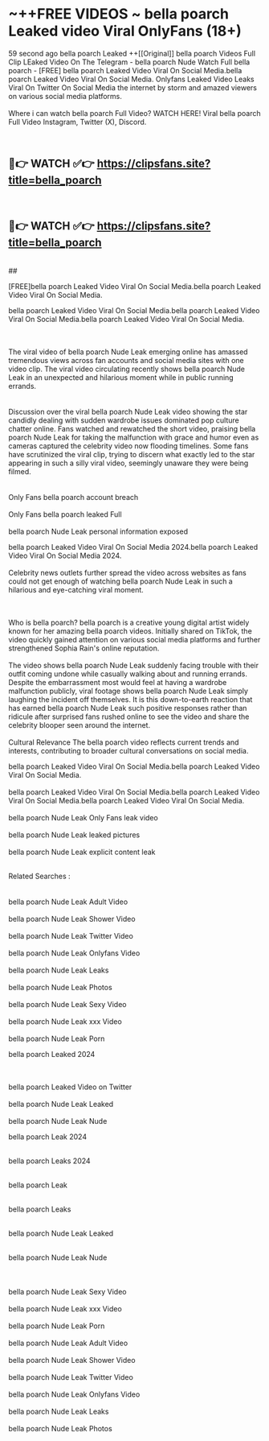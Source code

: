 # ~++FREE VIDEOS ~ bella poarch Leaked video Viral OnlyFans (18+)<br>


59 second ago bella poarch Leaked ++[[Original]] bella poarch Videos Full Clip LEaked Video On The Telegram  - bella poarch Nude  Watch Full bella poarch - [FREE] bella poarch Leaked Video Viral On Social Media.bella poarch Leaked Video Viral On Social Media.   Onlyfans Leaked Video Leaks Viral On Twitter On Social Media the internet by storm and amazed viewers on various social media platforms. <br><br>
Where i can watch bella poarch Full Video? WATCH HERE! Viral bella poarch Full Video Instagram, Twitter (X), Discord. <br>


 <br>

##  🔴👉 WATCH ✅👉  <a href="https://clipsfans.site?title=bella_poarch&ref=git">https://clipsfans.site?title=bella_poarch</a> <br>
  <br>

##  🔴👉 WATCH ✅👉  <a href="https://clipsfans.site?title=bella_poarch&ref=git">https://clipsfans.site?title=bella_poarch</a> <br>
  <br>
  ##



[FREE]bella poarch Leaked Video Viral On Social Media.bella poarch Leaked Video Viral On Social Media. <br>

bella poarch Leaked Video Viral On Social Media.bella poarch Leaked Video Viral On Social Media.bella poarch Leaked Video Viral On Social Media. <br>


  <br>

  <br>
The viral video of bella poarch Nude Leak emerging online has amassed tremendous views across fan accounts and social media sites with one video clip. The viral video circulating recently shows bella poarch Nude Leak in an unexpected and hilarious moment while in public running errands.<br>
<br>


<br>
Discussion over the viral bella poarch Nude Leak video showing the star candidly dealing with sudden wardrobe issues dominated pop culture chatter online. Fans watched and rewatched the short video, praising bella poarch Nude Leak for taking the malfunction with grace and humor even as cameras captured the celebrity video now flooding timelines. Some fans have scrutinized the viral clip, trying to discern what exactly led to the star appearing in such a silly viral video, seemingly unaware they were being filmed.<br>
<br>
<br> 
Only Fans bella poarch account breach<br>
<br>
Only Fans bella poarch leaked Full <br>
<br>
bella poarch Nude Leak personal information exposed<br>

bella poarch Leaked Video Viral On Social Media 2024.bella poarch Leaked Video Viral On Social Media 2024. <br>
<br>
Celebrity news outlets further spread the video across websites as fans could not get enough of watching bella poarch Nude Leak in such a hilarious and eye-catching viral moment.<br>
<br>

<br>
Who is bella poarch? bella poarch is a creative young digital artist widely known for her amazing bella poarch videos. Initially shared on TikTok, the video quickly gained attention on various social media platforms and further strengthened Sophia Rain's online reputation.<br>
<br>
The video shows bella poarch Nude Leak suddenly facing trouble with their outfit coming undone while casually walking about and running errands. Despite the embarrassment most would feel at having a wardrobe malfunction publicly, viral footage shows bella poarch Nude Leak simply laughing the incident off themselves. It is this down-to-earth reaction that has earned bella poarch Nude Leak such positive responses rather than ridicule after surprised fans rushed online to see the video and share the celebrity blooper seen around the internet.<br>
<br>
Cultural Relevance The bella poarch video reflects current trends and interests, contributing to broader cultural conversations on social media.<br>

bella poarch Leaked Video Viral On Social Media.bella poarch Leaked Video Viral On Social Media.<br>
<br>
bella poarch Leaked Video Viral On Social Media.bella poarch Leaked Video Viral On Social Media.bella poarch Leaked Video Viral On Social Media.<br>
<br>
bella poarch Nude Leak Only Fans leak video<br>
<br>
bella poarch Nude Leak leaked pictures<br>
<br>
bella poarch Nude Leak explicit content leak<br>


<br>
Related Searches :<br>
<br>

<br>
bella poarch Nude Leak Adult Video<br>
<br>
bella poarch Nude Leak Shower Video<br>
<br>
bella poarch Nude Leak Twitter Video<br>
<br>
bella poarch Nude Leak Onlyfans Video<br>
<br>
bella poarch Nude Leak Leaks<br>
<br>
bella poarch Nude Leak Photos<br>

<br>
bella poarch Nude Leak Sexy Video<br>
<br>
bella poarch Nude Leak xxx Video<br>
<br>
bella poarch Nude Leak Porn<br>

bella poarch  Leaked 2024 <br> <br>
<br>

bella poarch Leaked Video on Twitter <br>
<br>
bella poarch Nude Leak Leaked<br>
<br>
bella poarch Nude Leak Nude<br>


bella poarch  Leak 2024 <br> <br>



bella poarch  Leaks 2024 <br> <br>



 
bella poarch  Leak<br> <br>



bella poarch  Leaks<br> <br>


bella poarch Nude Leak Leaked<br> <br>

bella poarch Nude Leak Nude<br> <br>
<br> <br>
bella poarch Nude Leak Sexy Video
<br> <br>
bella poarch Nude Leak xxx Video
<br> <br>
bella poarch Nude Leak Porn
<br> <br>
bella poarch Nude Leak Adult Video
<br> <br>
bella poarch Nude Leak Shower Video
<br> <br>
bella poarch Nude Leak Twitter Video
<br> <br>
bella poarch Nude Leak Onlyfans Video
<br> <br>
bella poarch Nude Leak Leaks
<br> <br>
bella poarch Nude Leak Photos






</p>




 



</p>










